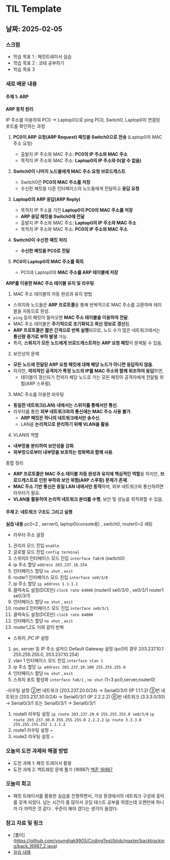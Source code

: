 # TIL Template

## 날짜: 2025-02-05

### 스크럼
- 학습 목표 1 : 패킷트레이서 실습
- 학습 목표 2 : 코테 공부하기
- 학습 목표 3

### 새로 배운 내용
#### 주제 1: ARP 
**ARP 동작 원리**

IP 주소를 이용하여 PC0 → Laptop0으로 ping
PC0, Switch0, Laptop0이 연결된 포트를 확인하는 과정

1. **PC0이 ARP 요청(ARP Request) 패킷을 Switch0으로 전송** (Laptop0의 MAC 주소 요청)
   - 출발지 IP 주소와 MAC 주소: **PC0의 IP 주소와 MAC 주소**
   - 목적지 IP 주소와 MAC 주소: **Laptop0의 IP 주소와 0(알 수 없음)**

2. **Switch0이 나머지 노드들에게 MAC 주소 요청 브로드캐스트**
   - Switch0은 **PC0의 MAC 주소를 저장**
   - 수신한 패킷을 다른 인터페이스의 노드들에게 전달하고 **응답 요청**

3. **Laptop0의 ARP 응답(ARP Reply)**
   - 목적지 IP 주소를 가진 **Laptop0이 PC0의 MAC 주소를 저장**
   - **ARP 응답 패킷을 Switch0에 전달**
   - 출발지 IP 주소와 MAC 주소: **Laptop0의 IP 주소와 MAC 주소**
   - 목적지 IP 주소와 MAC 주소: **PC0의 IP 주소와 MAC 주소**

4. **Switch0이 수신한 패킷 처리**
   - **수신한 패킷을 PC0로 전달**

5. **PC0이 Laptop0의 MAC 주소를 획득**
   - PC0과 Laptop0의 **MAC 주소를 ARP 테이블에 저장**


**ARP를 이용한 MAC 주소 테이블 유지 및 라우팅**

 1. MAC 주소 테이블의 자동 완성과 유지 방법
- 스위치와 노드들은 **ARP 프로토콜**을 통해 반복적으로 MAC 주소를 교환하며 테이블을 자동으로 완성.
- `ping` 등의 패킷이 들어오면 **MAC 주소 테이블을 이용하여 전달**.
- MAC 주소 테이블은 **주기적으로 초기화되고 최신 정보로 갱신**됨.
- **ARP 프로토콜은 짧은 간격으로 반복 실행**되므로, 노드 수가 많은 네트워크에서는 **통신량 증가로 부하 발생** 가능.
- 특히, **스위치가 모든 노드에게 브로드캐스트하는 ARP 요청 패킷**이 문제될 수 있음.

 2. 보안상의 문제
- **모든 노드에 전달된 ARP 요청 패킷에 대해 해당 노드가 아니면 응답하지 않음**.
- 하지만, **악의적인 공격자가 특정 노드의 IP를 MAC 주소와 함께 위조하여 응답**하면,
  - 테이블이 갱신되기 전까지 해당 노드로 가는 모든 패킷이 공격자에게 전달될 위험(ARP 스푸핑).
  
3. MAC 주소를 이용한 라우팅
- **동일한 네트워크(LAN) 내에서는 스위치를 통해서만 통신**.
- 라우터를 통한 **외부 네트워크와의 통신에는 MAC 주소 사용 불가**.
  - **ARP 패킷은 하나의 네트워크에서만 송수신**.
  - LAN을 **논리적으로 분리하기 위해 VLAN을 활용**.


 4. VLAN의 역할
- **내부망을 분리하여 보안성을 강화**.
- **외부망으로부터 내부망을 보호하는 방화벽과 함께 사용**.
 
 종합 정리
- **ARP 프로토콜은 MAC 주소 테이블 자동 완성과 유지에 핵심적인 역할**을 하지만, **브로드캐스트로 인한 부하와 보안 위험(ARP 스푸핑) 문제가 존재**.
- **MAC 주소 기반 통신은 동일 LAN 내에서만 동작**하며, 외부 네트워크와 통신하려면 라우터가 필요.
- **VLAN을 활용하여 논리적 네트워크 분리를 수행**, 보안 및 성능을 최적화할 수 있음.


#### 주제 2: 네트워크 구조도 그리고 실행
**실습 내용**
pc0~2 , server0, laptop0(console용) , switch0, router0~2 세팅
- 라우터 주소 설정
1. 관리자 모드 진입 `enable`
2. 글로벌 모드 진입 `config terminal`
3. 스위치0 인터페이스 모드 진입 `interface fa0/0`  (switch0)
4. ip 주소 할당 `address 203.237.10.254`
5. 인터페이스 할당 `no shut` ,  `exit`
6. router1 인터페이스 모드 진입 `interface se0/3/0` 
7. ip 주소 할당 `ip address 1.1.1.1`
8. 클럭속도 설정(DCE만) `clock rate 64000` (router0 se0/3/0 , se0/3/1 router1 se0/3/1)
9. 인터페이스 할당 `no shut` ,  `exit`
10. router2 인터페이스 모드 진입 `interface se0/3/1` 
11. 클럭속도 설정(DCE만) `clock rate 64000`
12. 인터페이스 할당 `no shut` ,  `exit`
13. router1,2도 이와 같이 반복

- 스위치 ,PC IP 설정
1. pc, server 등 IP 주소 설저으 Default Gateway 설정 (pc0의 경우 203.237.10.1 255.255.255.0, 203.237.10.254)
2. vlan 1 인터페이스 모드 진입  `interface vlan 1`  
3. ip 주소 할당 `ip address 203.237.10.100 255.255.255.0`
4. 인터페이스 할당 `no shut` , `exit`
5. 스위치 포트 활성화  `interface fa0/1` , `no shut`  (1~3 pc0,server,router0)

-라우팅 설정
②번 네트워크 (203.237.20.0/24) → Serial0/3/0 (IP 1.1.1.2)
③번 네트워크 (203.237.30.0/24) → Serial0/3/1 (IP 2.2.2.2)
⑥번 네트워크 (3.3.3.0/30) → Serial0/3/1 또는 Serial0/3/1 → Serial0/3/1

1. route0 라우팅 설정 `ip route 203.237.20.0 255.255.255.0 se0/3/0`
                     `ip route 203.237.30.0 255.255.255.0 2.2.2.2`
                     `ip route 3.3.3.0 255.255.255.252 1.1.1.2`
2. route1 라우팅 설정 ~
2. route2 라우팅 설정 ~


### 오늘의 도전 과제와 해결 방법
- 도전 과제 1: 패킷 트레이서 활용
- 도전 과제 2: 백트래킹 문제 풀기 (16987)
[백준 16987](https://www.acmicpc.net/problem/16987)


### 오늘의 회고
- 패킷 트레이서를 활용한 실습을 진행하면서, 가상 환경에서의 네트워크 구성에 흥미를 갖게 되었다. 남는 시간이 좀 많아서 코딩
테스트 공부를 하였는데 오랜만에 하니까 다 까먹은 것 같다 . 꾸준이 해야 겠다는 생각이 들었다.

### 참고 자료 및 링크
- [풀이] (https://github.com/younghak9905/CodingTest/blob/master/backtracking/back_16987_2.java)
- [실습 내용](https://www.notion.so/adapterz/b67a80ec4f9e487d8432e212c02f636f?pvs=4)
